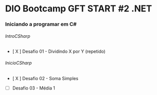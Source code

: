 # DIO Bootcamp GFT START #2 .NET

### Iniciando a programar em C#
######  IntroCSharp
- [ X ] Desafio 01 - Dividindo X por Y (repetido)

###### InicioCSharp
- [ X ] Desafio 02 - Soma Simples
- [  ] Desafio 03 - Média 1
